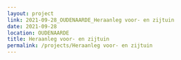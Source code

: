 ```yaml
---
layout: project
link: 2021-09-28_OUDENAARDE_Heraanleg voor- en zijtuin
date: 2021-09-28
location: OUDENAARDE
title: Heraanleg voor- en zijtuin
permalink: /projects/Heraanleg voor- en zijtuin
---
```

